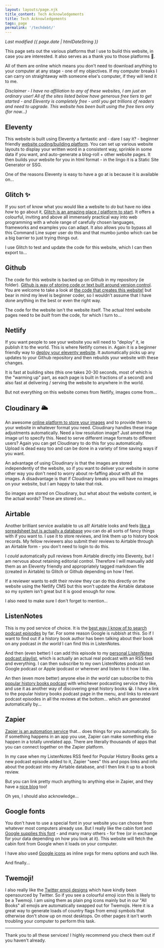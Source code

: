 ```yaml
---
layout: layouts/page.njk
title_content: Tech Acknowledgements
title: Tech Acknowledgements
tags: page
permalink: '/techdebt/'
---
```


_Last modified {{ page.date | htmlDateString }}_

This page sets out the various platforms that I use to build this website, in case you are interested. It also serves as a thank you to those platforms 🙂.

All of them are online which means you don't need to download anything to your computer at any stage - one of my objectives. If my computer breaks I can carry on straightaway with someone else's computer, if they will lend it to me.

_Disclaimer - I have no affiliation to any of these websites, I am just an ordinary user! All of the sites listed below have generous free tiers to get started - and Eleventy is completely free - until you get trillions of readers and need to upgrade. This website has been built using the free tiers only (for now...)_

## Eleventy

This website is built using Eleventy a fantastic and - dare I say it? - beginner friendly [website coding/building platform](https://www.11ty.dev/). You can set up various website layouts to display your written word in a consistent way, sprinkle in some data if you want, and auto-generate a blog-roll + other website pages. It then builds your website for you in html format - in the lingo it is a Static Site Generator or SSG.

One of the reasons Eleventy is easy to have a go at is because it is available on...

## Glitch ✨

If you sort of know what you would like a website to _do_ but have no idea _how_ to go about it, [Glitch is an amazing place / platform to start](https://glitch.com). It offers a colourful, inviting and above all immensely practical way into web programming with a whole range of carefully chosen languages, frameworks and examples you can adapt. It also allows you to bypass all this Command Line super user do this and that mumbo jumbo which can be a big barrier to just trying things out.

I use Glitch to test and update the code for this website, which I can then export to...

## Github

The code for this website is backed up on Github in my repository (ie folder). [Github is way of storing code or text built around version control](https://github.com). You are welcome to take a look at [the code that creates this website!](https://github.com) but bear in mind my level is beginner coder, so I wouldn't assume that I have done anything in the best or even the right way.

The code for the website isn't the website itself. The actual html website pages need to be _built_ from the code, for which I turn to...

## Netlify

If you want people to see your website you will need to "deploy" it, ie publish it to the world. This is where Netlify comes in. Again it is a beginner friendly way to [deploy your eleventy website](https://netlify.com). It automatically picks up any updates to your Github repository and then rebuilds your website with these changes.

It is fast at building sites (this one takes 20-30 seconds, most of which is the "warming up" part, as each page is built in fractions of a second) and also fast at delivering / serving the website to anywhere in the world.

But not everything on this website comes from Netlify, images come from...

## Cloudinary 🌥

An awesome [online platform to store your images](https://cloudinary.com) and to provide them to your website in whatever format you need. Cloudinary handles these image adjustments automatically. Need a low resolution image? Just amend the image url to specify this. Need to serve different image formats to different users? Again you can get Cloudinary to do this for you automatically. Upload is dead easy too and can be done in a variety of time saving ways if you want.

An advantage of using Cloudinary is that the images are stored independently of the website, so if you want to deliver your website in some other way you don't need to worry about re-faffing about with all the images. A disadvantage is that if Cloudinary breaks you will have no images on your website, but I am happy to take that risk.

So images are stored on Cloudinary, but what about the website content, ie the actual words? These are stored on...

## Airtable

Another brilliant service available to us all! Airtable looks and feels [like a spreadsheet but is actually a database](https://airtable.com) you can do all sorts of fancy things with if you want to. I use it to store reviews, and link them up to history book records. My fellow reviewers also submit their reviews to Airtable through an Airtable form - you don't need to login to do this.

I _could_ automatically pull reviews from Airtable directly into Eleventy, but I am nervous about retaining editorial control. Therefore I will manually add them as an Eleventy friendly and appropriately tagged markdown file (created in Airtable) to Glitch or Github depending on how I feel.

If a reviewer wants to edit their review they can do this directly on the website using the Netlify CMS but this won't update the Airtable database so my system isn't great but it is good enough for now.

I also need to make sure I don't forget to mention...

## ListenNotes

This is my pod service of choice. It is the [best way I know of to search podcast episodes](https://listennotes.com) by far. For some reason Google is rubbish at this. So if I want to find out if a history book author has been talking about their book on any podcast _in the world_ I can find this in ListenNotes.

And then (even better) I can add this episode to my [personal ListenNotes podcast playlist](https://lnns.co/F2dxHuM4TNR), which is actually an actual real podcast with an RSS feed and everything. I can then subscribe to my own ListenNotes podcast on Google podcast or Apple ipodcast or wherever and listen to it how I like.

An then (even more better) anyone else _in the world_ can subscribe to this [popular history books podcast](https://lnns.co/F2dxHuM4TNR) with whichever podcasting service _they_ like, and use it as another way of discovering great history books 😀. I have a link to the popular history books podcast page in the menu, and links to relevant podcast episodes in all the reviews at the bottom... which are generated automatically by...

## Zapier

[Zapier is an automation service](https://zapier.com) that... does things for you automatically. So if something happens in an app you use, Zapier can make something else happen in a totally unrelated app. There are literally thousands of apps that you can connect together on the Zapier platform.

In my case when my ListenNotes RSS feed for Popular History Books gets a new podcast episode added to it, Zapier "sees" this and pops links and info about the podcast into my Airtable database, and I then link it up to a book review.

But you can link pretty much anything to anything else in Zapier, and they have a [nice blog](https://zapier.com/blog/) too!

Oh yes, I should also acknowledge...

## Google fonts

You don't have to use a special font in your website you can choose from whatever most computers already use. But I really like the cabin font and [Google supplies this font](https://fonts.google.com) - and many many others - for free (or in exchange for your data depending on how you look at it). This website will fetch the cabin font from Google when it loads on your computer.

I have also used [Google icons](https://fonts.google.com/icons) as inline svgs for menu options and such like.

And finally...

## Twemoji!

I also really like the [Twitter emoji designs](https://twemoji.twitter.com) which have kindly been opensourced by Twitter. So if you see a colourful emoji icon this is likely to be a Twemoji. I am using them as plain png icons mainly but in our "All Books" all emojis are automatically swapped out for Twemojis. Here it is a great way to generate loads of country flags from emoji symbols that otherwise don't show up on most desktops. On other pages it isn't worth troubling your computer to perform this task.

<hr>

Thank you to all these services! I highly recommend you check them out if you haven't already.